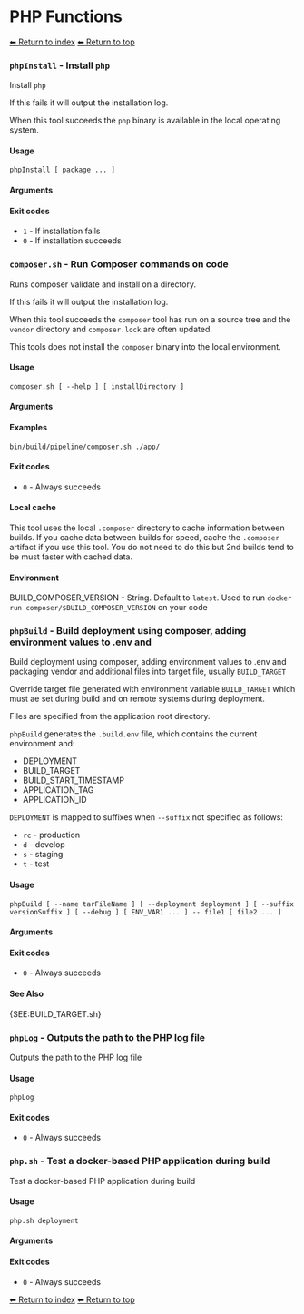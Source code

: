 # PHP Functions

[⬅ Return to index](index.md)
[⬅ Return to top](../index.md)


### `phpInstall` - Install `php`

Install `php`

If this fails it will output the installation log.

When this tool succeeds the `php` binary is available in the local operating system.

#### Usage

    phpInstall [ package ... ]
    

#### Arguments



#### Exit codes

- `1` - If installation fails
- `0` - If installation succeeds

### `composer.sh` - Run Composer commands on code

Runs composer validate and install on a directory.

If this fails it will output the installation log.

When this tool succeeds the `composer` tool has run on a source tree and the `vendor` directory and `composer.lock` are often updated.

This tools does not install the `composer` binary into the local environment.





#### Usage

    composer.sh [ --help ] [ installDirectory ]
    

#### Arguments



#### Examples

    bin/build/pipeline/composer.sh ./app/

#### Exit codes

- `0` - Always succeeds

#### Local cache

This tool uses the local `.composer` directory to cache information between builds. If you cache data between builds for speed, cache the `.composer` artifact if you use this tool. You do not need to do this but 2nd builds tend to be must faster with cached data.

#### Environment

BUILD_COMPOSER_VERSION - String. Default to `latest`. Used to run `docker run composer/$BUILD_COMPOSER_VERSION` on your code

### `phpBuild` - Build deployment using composer, adding environment values to .env and

Build deployment using composer, adding environment values to .env and packaging vendor and additional
files into target file, usually `BUILD_TARGET`

Override target file generated with environment variable `BUILD_TARGET` which must ae set during build
and on remote systems during deployment.

Files are specified from the application root directory.

`phpBuild` generates the `.build.env` file, which contains the current environment and:

- DEPLOYMENT
- BUILD_TARGET
- BUILD_START_TIMESTAMP
- APPLICATION_TAG
- APPLICATION_ID

`DEPLOYMENT` is mapped to suffixes when `--suffix` not specified as follows:

- `rc` - production
- `d` - develop
- `s` - staging
- `t` - test

#### Usage

    phpBuild [ --name tarFileName ] [ --deployment deployment ] [ --suffix versionSuffix ] [ --debug ] [ ENV_VAR1 ... ] -- file1 [ file2 ... ]
    

#### Arguments



#### Exit codes

- `0` - Always succeeds

#### See Also

{SEE:BUILD_TARGET.sh}

### `phpLog` - Outputs the path to the PHP log file

Outputs the path to the PHP log file

#### Usage

    phpLog
    

#### Exit codes

- `0` - Always succeeds

### `php.sh` - Test a docker-based PHP application during build

Test a docker-based PHP application during build

#### Usage

    php.sh deployment
    

#### Arguments



#### Exit codes

- `0` - Always succeeds

[⬅ Return to index](index.md)
[⬅ Return to top](../index.md)
